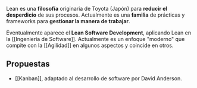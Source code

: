 Lean es una **filosofía** originaria de Toyota (Japón) para **reducir el desperdicio** de sus procesos. Actualmente es una **familia** de prácticas y frameworks para **gestionar la manera de trabajar**.

Eventualmente aparece el **Lean Software Development**, aplicando Lean en la [[Ingeniería de Software]]. Actualmente es un enfoque "moderno" que compite con la [[Agilidad]] en algunos aspectos y coincide en otros.

## Propuestas

- [[Kanban]], adaptado al desarrollo de software por David Anderson.